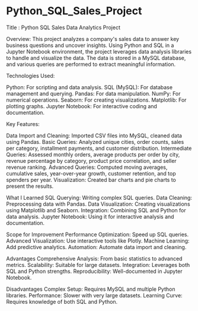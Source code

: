 # Python_SQL_Sales_Project

Title : Python SQL Sales Data Analytics Project

Overview:
This project analyzes a company's sales data to answer key business questions and uncover insights. Using Python and SQL in a Jupyter Notebook environment, the project leverages data analysis libraries to handle and visualize the data. The data is stored in a MySQL database, and various queries are performed to extract meaningful information.

Technologies Used:

Python: For scripting and data analysis.
SQL (MySQL): For database management and querying.
Pandas: For data manipulation.
NumPy: For numerical operations.
Seaborn: For creating visualizations.
Matplotlib: For plotting graphs.
Jupyter Notebook: For interactive coding and documentation.



Key Features:

Data Import and Cleaning: Imported CSV files into MySQL, cleaned data using Pandas.
Basic Queries: Analyzed unique cities, order counts, sales per category, installment payments, and customer distribution.
Intermediate Queries: Assessed monthly orders, average products per order by city, revenue percentage by category, product price correlation, and seller revenue ranking.
Advanced Queries: Computed moving averages, cumulative sales, year-over-year growth, customer retention, and top spenders per year.
Visualization: Created bar charts and pie charts to present the results.



What I Learned
SQL Querying: Writing complex SQL queries.
Data Cleaning: Preprocessing data with Pandas.
Data Visualization: Creating visualizations using Matplotlib and Seaborn.
Integration: Combining SQL and Python for data analysis.
Jupyter Notebook: Using it for interactive analysis and documentation.



Scope for Improvement
Performance Optimization: Speed up SQL queries.
Advanced Visualization: Use interactive tools like Plotly.
Machine Learning: Add predictive analytics.
Automation: Automate data import and cleaning.



Advantages
Comprehensive Analysis: From basic statistics to advanced metrics.
Scalability: Suitable for large datasets.
Integration: Leverages both SQL and Python strengths.
Reproducibility: Well-documented in Jupyter Notebook.



Disadvantages
Complex Setup: Requires MySQL and multiple Python libraries.
Performance: Slower with very large datasets.
Learning Curve: Requires knowledge of both SQL and Python.
